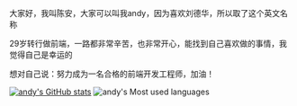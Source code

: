 大家好，我叫陈安，大家可以叫我andy，因为喜欢刘德华，所以取了这个英文名称

29岁转行做前端，一路都非常辛苦，也非常开心，能找到自己喜欢做的事情，我觉得自己是幸运的

想对自己说：努力成为一名合格的前端开发工程师，加油！

[![andy's GitHub stats](https://github-readme-stats.vercel.app/api?username=andyChenAn&show_icons=true&theme=radical)](https://github.com/anuraghazra/github-readme-stats)
![andy's Most used languages](https://github-readme-stats.vercel.app/api/top-langs/?username=andyChenAn&layout=compact&hide_border=true&langs_count=10&show_icons=true&theme=radical)
